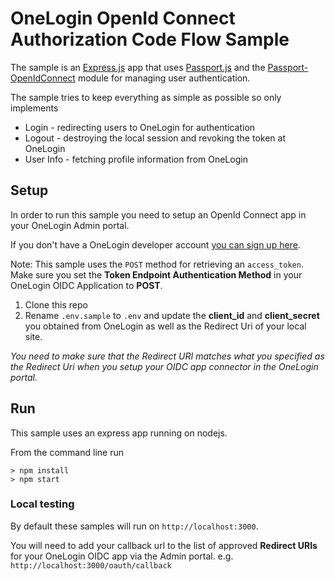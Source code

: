 # OneLogin OpenId Connect Authorization Code Flow Sample

The sample is an [Express.js](https://expressjs.com/) app that uses
[Passport.js](http://www.passportjs.org/) and the [Passport-OpenIdConnect](https://github.com/jaredhanson/passport-openidconnect)
module for managing user authentication.

The sample tries to keep everything as simple as possible so only
implements

- Login - redirecting users to OneLogin for authentication
- Logout - destroying the local session and revoking the token at OneLogin
- User Info - fetching profile information from OneLogin

## Setup

In order to run this sample you need to setup an OpenId Connect
app in your OneLogin Admin portal.

If you don't have a OneLogin developer account [you can sign up here](https://www.onelogin.com/developer-signup).

Note: This sample uses the `POST` method for retrieving an `access_token`. Make sure you set the **Token Endpoint Authentication Method** in your OneLogin OIDC Application to **POST**.

1. Clone this repo
2. Rename `.env.sample` to `.env` and update the **client_id** and
   **client_secret** you obtained from OneLogin as well as the Redirect Uri of your local site.

_You need to make sure that the Redirect URI matches what you specified as the
Redirect Uri when you setup your OIDC app connector in the OneLogin portal._

## Run

This sample uses an express app running on nodejs.

From the command line run

```
> npm install
> npm start
```

### Local testing

By default these samples will run on `http://localhost:3000`.

You will need to add your callback url to the list of approved **Redirect URIs** for your OneLogin OIDC app via the Admin portal. e.g. `http://localhost:3000/oauth/callback`
